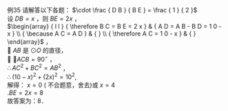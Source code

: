 例35 请解答以下各题：
$\cdot \frac { D B } { B E } = \frac { 1 } { 2 }$   
设 $D B = x$ ，则 $B E = 2 x$ ，  
$\begin{array} { l l } { \therefore B C = B E = 2 x } & { A D = A B - B D = 1 0 - x } \\ { \because A C = A D } & { } \\ { \therefore A C = 1 0 - x } & { } \end{array}$ ，  
 $A B$ 是 $\odot O$ 的直径，  
 $\angle A C B = 9 0 ^ { \circ }$ ，  
$\therefore A C ^ { 2 } + B C ^ { 2 } = A B ^ { 2 }$ ，  
$\therefore ( 1 0 - x ) ^ { 2 } + ( 2 x ) ^ { 2 } = 1 0 ^ { 2 } ,$   
解得： $x = 0$ ( 不合题意，舍去)或 $x = 4$   
$. B E = 2 x = 8$   
故答案为：8．
